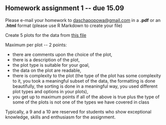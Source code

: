 ## Homework assignment 1 -- due 15.09

Please e-mail your homework to daschapopowa@gmail.com in a **.pdf** or an **.html** format (please use R Markdown to create your file)

Create 5 plots for the data from [this file](https://raw.githubusercontent.com/dashapopova/Intro-to-R/main/HWs/heroes_information.csv)

Maximum per plot -- 2 points: 

+ there are comments upon the choice of the plot,
+ there is a description of the plot,
+ the plot type is suitable for your goal, 
+ the data on the plot are readable, 
+ there is complexity to the plot (the type of the plot has some complexity to it, you took a meaningful subset of the data, the formatting is done beautifully, the sorting is done in a meaningful way, you used different plot types and options in your plots),
+ you get up to maximum points if all of the above is true plus the type of some of the plots is not one of the types we have covered in class

Typically, a 9 and a 10 are reserved for students who show exceptional knowledge, skills and enthusiasm for the assignment.
